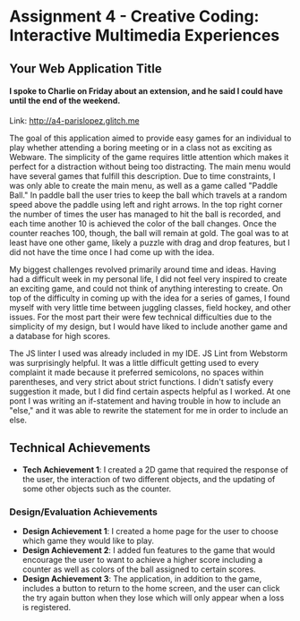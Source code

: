 Assignment 4 - Creative Coding: Interactive Multimedia Experiences
===

## Your Web Application Title

#### I spoke to Charlie on Friday about an extension, and he said I could have until the end of the weekend.

Link: http://a4-parislopez.glitch.me

The goal of this application aimed to provide easy games for an individual to play whether attending a boring meeting or in a class not as exciting as Webware. The simplicity of the game requires little attention which makes it perfect for a distraction without being too distracting. The main menu would have several games that fulfill this description. Due to time constraints, I was only able to create the main menu, as well as a game called "Paddle Ball." In paddle ball the user tries to keep the ball which travels at a random speed above the paddle using left and right arrows. In the top right corner the number of times the user has managed to hit the ball is recorded, and each time another 10 is achieved the color of the ball changes. Once the counter reaches 100, though, the ball will remain at gold. The goal was to at least have one other game, likely a puzzle with drag and drop features, but I did not have the time once I had come up with the idea.

My biggest challenges revolved primarily around time and ideas. Having had a difficult week in my personal life, I did not feel very inspired to create an exciting game, and could not think of anything interesting to create. On top of the difficulty in coming up with the idea for a series of games, I found myself with very little time between juggling classes, field hockey, and other issues. For the most part their were few technical difficulties due to the simplicity of my design, but I would have liked to include another game and a database for high scores. 

The JS linter I used was already included in my IDE. JS Lint from Webstorm was surprisingly helpful. It was a little difficult getting used to every complaint it made because it preferred semicolons, no spaces within parentheses, and very strict about strict functions. I didn't satisfy every suggestion it made, but I did find certain aspects helpful as I worked. At one pont I was writing an if-statement and having trouble in how to include an "else," and it was able to rewrite the statement for me in order to include an else. 

## Technical Achievements
- **Tech Achievement 1**: I created a 2D game that required the response of the user, the interaction of two different objects, and the updating of some other objects such as the counter.

### Design/Evaluation Achievements
- **Design Achievement 1**: I created a home page for the user to choose which game they would like to play. 
- **Design Achievement 2**: I added fun features to the game that would encourage the user to want to achieve a higher score including a counter as well as colors of the ball assigned to certain scores.
- **Design Achievement 3**: The application, in addition to the game, includes a button to return to the home screen, and the user can click the try again button when they lose which will only appear when a loss is registered. 

